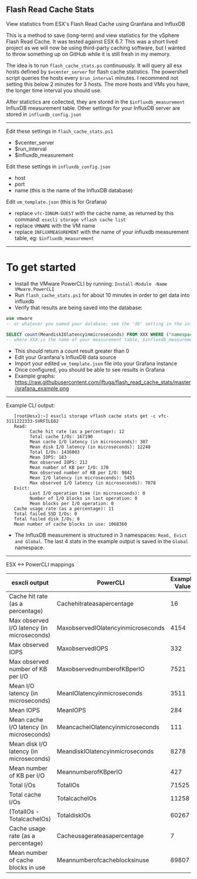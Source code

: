 ## Flash Read Cache Stats

View statistics from ESX's Flash Read Cache using Granfana and InfluxDB

This is a method to save (long-term) and view statistics for the vSphere Flash Read Cache. It was tested against ESX 6.7.  This was a short lived project as we will now be using third-party caching software, but I wanted to throw something up on GitHub while it is still fresh in my memory.

The idea is to run `flash_cache_stats.ps` continuously. It will query all esx hosts defined by `$vcenter_server` for flash cache statistics.  The powershell script queries the hosts every `$run_interval` minutes. I recommend not setting this below 2 minutes for 3 hosts.  The more hosts and VMs you have, the longer time interval you should use.  

After statictics are collected, they are stored in the `$influxdb_measurement` InfluxDB measurement table.  Other settings for your InfluxDB server are stored in `influxdb_config.json`

_____

Edit these settings in `flash_cache_stats.ps1`

- $vcenter_server
- $run_interval
- $influxdb_measurement

Edit these settings in `influxdb_config.json`

- host
- port
- name (this is the name of the InfluxDB database)


Edit `vm_template.json` (this is for Grafana)

- replace `vfc-IDNUM-GUEST` with the cache name, as returned by this command: `esxcli storage vflash cache list`
- replace `VMNAME` with the VM name
- replace `INFLUXMEASUREMENT` with the name of your influxdb measurement table, eg: `$influxdb_measurement`

_____

# To get started

- Install the VMware PowerCLI by running: `Install-Module -Name VMware.PowerCLI`
- Run `flash_cache_stats.ps1` for about 10 minutes in order to get data into influxdb
- Verify that results are being saved into the database:

```sql
use vmware
-- or whatever you named your database; see the 'db' setting in the influxdb_config.json

SELECT count(MeandiskIOlatencyinmicroseconds) FROM XXX WHERE ("namespace" = 'Read' ) AND time >= now() - 120m
-- where XXX is the name of your measurement table, $influxdb_measurement
```

- This should return a count result greater than 0
- Edit your Granfana's InfluxDB data source
- Import your edited `vm_template.json` file into your Grafana instance
- Once configured, you should be able to see results in Grafana
- Example graphs: https://raw.githubusercontent.com/jftuga/flash_read_cache_stats/master/grafana_example.png

____

Example CLI output:

```
   [root@esx1:~] esxcli storage vflash cache stats get -c vfc-3111222333-SVRFILE02 
   Read:
         Cache hit rate (as a percentage): 12
         Total cache I/Os: 167190
         Mean cache I/O latency (in microseconds): 307
         Mean disk I/O latency (in microseconds): 12248
         Total I/Os: 1436803
         Mean IOPS: 183
         Max observed IOPS: 212
         Mean number of KB per I/O: 170
         Max observed number of KB per I/O: 9842
         Mean I/O latency (in microseconds): 5455
         Max observed I/O latency (in microseconds): 7078
   Evict:
         Last I/O operation time (in microseconds): 0
         Number of I/O blocks in last operation: 0
         Mean blocks per I/O operation: 0
   Cache usage rate (as a percentage): 11
   Total failed SSD I/Os: 0
   Total failed disk I/Os: 0
   Mean number of cache blocks in use: 1068360
```

- The InfluxDB measurement is structured in 3 namespaces: `Read, Evict and Global`.  The last 4 stats in the example output is saved in the `Global` namespace.

____

ESX <-> PowerCLI mappings

| esxcli output                              | PowerCLI                           | Example Value | 
|--------------------------------------------|------------------------------------|---------------| 
| Cache hit rate (as a percentage)           | Cachehitrateasapercentage          | 16            | 
| Max observed I/O latency (in microseconds) | MaxobservedIOlatencyinmicroseconds | 4154          | 
| Max observed IOPS                          | MaxobservedIOPS                    | 332           | 
| Max observed number of KB per I/O          | MaxobservednumberofKBperIO         | 7521          | 
| Mean I/O latency (in microseconds)         | MeanIOlatencyinmicroseconds        | 3511          | 
| Mean IOPS                                  | MeanIOPS                           | 284           | 
| Mean cache I/O latency (in microseconds)   | MeancacheIOlatencyinmicroseconds   | 111           | 
| Mean disk I/O latency (in microseconds)    | MeandiskIOlatencyinmicroseconds    | 8278          | 
| Mean number of KB per I/O                  | MeannumberofKBperIO                | 427           | 
| Total I/Os                                 | TotalIOs                           | 71525         | 
| Total cache I/Os                           | TotalcacheIOs                      | 11258         | 
| (TotalIOs - TotalcacheIOs)                 | TotaldiskIOs                       | 60267         | 
| Cache usage rate (as a percentage)         | Cacheusagerateasapercentage        | 7             | 
| Mean number of cache blocks in use         | Meannumberofcacheblocksinuse       | 89807         | 
